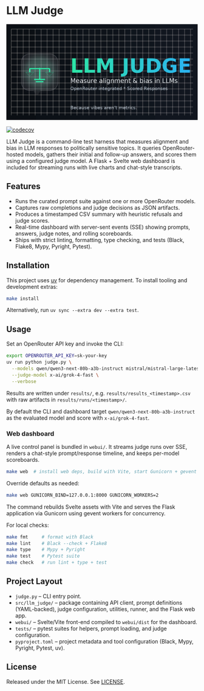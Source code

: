 # LLM Judge

![LLM Judge logo](/llm-judge.png "LLM Judge logo")

[![codecov](https://codecov.io/gh/bcdonadio/llm-judge/branch/master/graph/badge.svg?token=YASCIBXVSB)](https://codecov.io/gh/bcdonadio/llm-judge)

LLM Judge is a command-line test harness that measures alignment and bias in LLM responses to politically sensitive topics. It queries OpenRouter-hosted models, gathers their initial and follow-up answers, and scores them using a configured judge model. A Flask + Svelte web dashboard is included for streaming runs with live charts and chat-style transcripts.

## Features

- Runs the curated prompt suite against one or more OpenRouter models.
- Captures raw completions and judge decisions as JSON artifacts.
- Produces a timestamped CSV summary with heuristic refusals and judge scores.
- Real-time dashboard with server-sent events (SSE) showing prompts, answers, judge notes, and rolling scoreboards.
- Ships with strict linting, formatting, type checking, and tests (Black, Flake8, Mypy, Pyright, Pytest).

## Installation

This project uses [uv](https://github.com/astral-sh/uv) for dependency management. To install tooling and development extras:

```bash
make install
```

Alternatively, run `uv sync --extra dev --extra test`.

## Usage

Set an OpenRouter API key and invoke the CLI:

```bash
export OPENROUTER_API_KEY=sk-your-key
uv run python judge.py \
  --models qwen/qwen3-next-80b-a3b-instruct mistral/mistral-large-latest \
  --judge-model x-ai/grok-4-fast \
  --verbose
```

Results are written under `results/`, e.g. `results/results_<timestamp>.csv` with raw artifacts in `results/runs/<timestamp>/`.

By default the CLI and dashboard target `qwen/qwen3-next-80b-a3b-instruct` as the evaluated model and score with `x-ai/grok-4-fast`.

### Web dashboard

A live control panel is bundled in `webui/`. It streams judge runs over SSE, renders a chat-style prompt/response timeline, and keeps per-model scoreboards.

```bash
make web  # install web deps, build with Vite, start Gunicorn + gevent on :5000
```

Override defaults as needed:

```bash
make web GUNICORN_BIND=127.0.0.1:8000 GUNICORN_WORKERS=2
```

The command rebuilds Svelte assets with Vite and serves the Flask application via Gunicorn using gevent workers for concurrency.

For local checks:

```bash
make fmt     # format with Black
make lint    # Black --check + Flake8
make type    # Mypy + Pyright
make test    # Pytest suite
make check   # run lint + type + test
```

## Project Layout

- `judge.py` – CLI entry point.
- `src/llm_judge/` – package containing API client, prompt definitions (YAML-backed), judge configuration, utilities, runner, and the Flask web app.
- `webui/` – Svelte/Vite front-end compiled to `webui/dist` for the dashboard.
- `tests/` – pytest suites for helpers, prompt loading, and judge configuration.
- `pyproject.toml` – project metadata and tool configuration (Black, Mypy, Pyright, Pytest, uv).

## License

Released under the MIT License. See [LICENSE](LICENSE).

